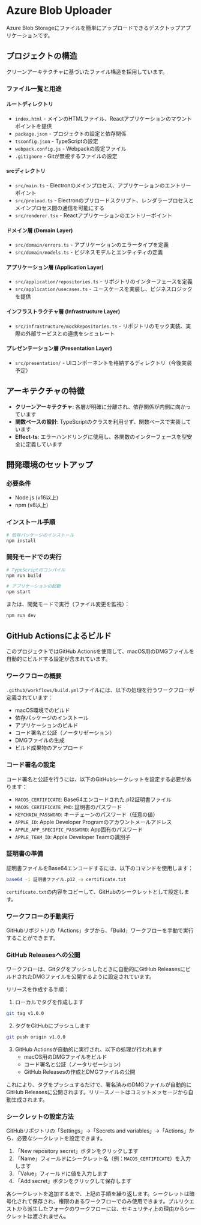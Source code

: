 # Azure Blob Uploader

Azure Blob Storageにファイルを簡単にアップロードできるデスクトップアプリケーションです。

## プロジェクトの構造

クリーンアーキテクチャに基づいたファイル構造を採用しています。

### ファイル一覧と用途

#### ルートディレクトリ

- `index.html` - メインのHTMLファイル、Reactアプリケーションのマウントポイントを提供
- `package.json` - プロジェクトの設定と依存関係
- `tsconfig.json` - TypeScriptの設定
- `webpack.config.js` - Webpackの設定ファイル
- `.gitignore` - Gitが無視するファイルの設定

#### srcディレクトリ

- `src/main.ts` - Electronのメインプロセス、アプリケーションのエントリーポイント
- `src/preload.ts` - Electronのプリロードスクリプト、レンダラープロセスとメインプロセス間の通信を可能にする
- `src/renderer.tsx` - Reactアプリケーションのエントリーポイント

#### ドメイン層 (Domain Layer)

- `src/domain/errors.ts` - アプリケーションのエラータイプを定義
- `src/domain/models.ts` - ビジネスモデルとエンティティの定義

#### アプリケーション層 (Application Layer)

- `src/application/repositories.ts` - リポジトリのインターフェースを定義
- `src/application/usecases.ts` - ユースケースを実装し、ビジネスロジックを提供

#### インフラストラクチャ層 (Infrastructure Layer)

- `src/infrastructure/mockRepositories.ts` - リポジトリのモック実装、実際の外部サービスとの連携をシミュレート

#### プレゼンテーション層 (Presentation Layer)

- `src/presentation/` - UIコンポーネントを格納するディレクトリ（今後実装予定）

## アーキテクチャの特徴

- **クリーンアーキテクチャ**: 各層が明確に分離され、依存関係が内側に向かっています
- **関数ベースの設計**: TypeScriptのクラスを利用せず、関数ベースで実装しています
- **Effect-ts**: エラーハンドリングに使用し、各関数のインターフェースを型安全に定義しています

## 開発環境のセットアップ

### 必要条件
- Node.js (v16以上)
- npm (v8以上)

### インストール手順

```bash
# 依存パッケージのインストール
npm install
```

### 開発モードでの実行

```bash
# TypeScriptのコンパイル
npm run build

# アプリケーションの起動
npm start
```

または、開発モードで実行（ファイル変更を監視）：

```bash
npm run dev
```

## GitHub Actionsによるビルド

このプロジェクトではGitHub Actionsを使用して、macOS用のDMGファイルを自動的にビルドする設定が含まれています。

### ワークフローの概要

`.github/workflows/build.yml`ファイルには、以下の処理を行うワークフローが定義されています：

- macOS環境でのビルド
- 依存パッケージのインストール
- アプリケーションのビルド
- コード署名と公証（ノータリゼーション）
- DMGファイルの生成
- ビルド成果物のアップロード

### コード署名の設定

コード署名と公証を行うには、以下のGitHubシークレットを設定する必要があります：

- `MACOS_CERTIFICATE`: Base64エンコードされた.p12証明書ファイル
- `MACOS_CERTIFICATE_PWD`: 証明書のパスワード
- `KEYCHAIN_PASSWORD`: キーチェーンのパスワード（任意の値）
- `APPLE_ID`: Apple Developer Programのアカウントメールアドレス
- `APPLE_APP_SPECIFIC_PASSWORD`: App固有のパスワード
- `APPLE_TEAM_ID`: Apple Developer Teamの識別子

### 証明書の準備

証明書ファイルをBase64エンコードするには、以下のコマンドを使用します：

```bash
base64 -i 証明書ファイル.p12 -o certificate.txt
```

`certificate.txt`の内容をコピーして、GitHubのシークレットとして設定します。

### ワークフローの手動実行

GitHubリポジトリの「Actions」タブから、「Build」ワークフローを手動で実行することができます。

### GitHub Releasesへの公開

ワークフローは、Gitタグをプッシュしたときに自動的にGitHub ReleasesにビルドされたDMGファイルを公開するように設定されています。

リリースを作成する手順：

1. ローカルでタグを作成します

```bash
git tag v1.0.0
```

2. タグをGitHubにプッシュします

```bash
git push origin v1.0.0
```

3. GitHub Actionsが自動的に実行され、以下の処理が行われます
   - macOS用のDMGファイルをビルド
   - コード署名と公証（ノータリゼーション）
   - GitHub Releasesの作成とDMGファイルの公開

これにより、タグをプッシュするだけで、署名済みのDMGファイルが自動的にGitHub Releasesに公開されます。リリースノートはコミットメッセージから自動生成されます。

### シークレットの設定方法

GitHubリポジトリの「Settings」→「Secrets and variables」→「Actions」から、必要なシークレットを設定できます。

1. 「New repository secret」ボタンをクリックします
2. 「Name」フィールドにシークレット名（例：`MACOS_CERTIFICATE`）を入力します
3. 「Value」フィールドに値を入力します
4. 「Add secret」ボタンをクリックして保存します

各シークレットを追加するまで、上記の手順を繰り返します。シークレットは暗号化されて保存され、権限のあるワークフローでのみ使用できます。プルリクエストから派生したフォークのワークフローには、セキュリティ上の理由からシークレットは渡されません。
